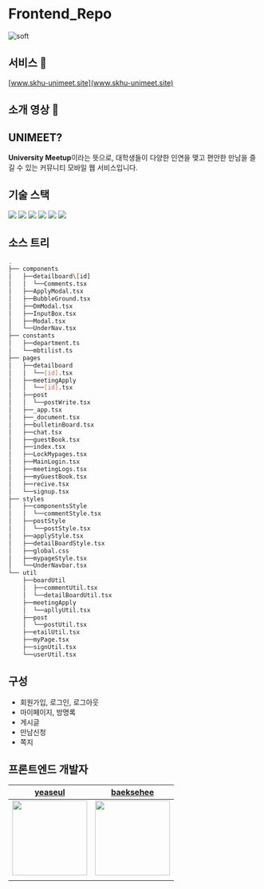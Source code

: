 # Frontend_Repo

![soft](https://capsule-render.vercel.app/api?type=soft&color=674ff4&text=UNIMEET&fontSize=40&fontColor=FFFFFF)

## 서비스 🔗

[www.skhu-unimeet.site](www.skhu-unimeet.site)

## 소개 영상 🔗

[]()

## UNIMEET?

**University Meetup**이라는 뜻으로, 대학생들이 다양한 인연을 맺고 편안한 만남을 즐길 수 있는 커뮤니티 모바일 웹 서비스입니다.

## 기술 스택

<img src="https://img.shields.io/badge/Figma-F24E1E?style=flat&logo&logo=Figma&logoColor=white"/> <img src="https://img.shields.io/badge/TypeScript-3178C6?style=flat&logo=TypeScript&logoColor=white"/> <img src="https://img.shields.io/badge/React-61DAFB?style=flat&logo=react&logoColor=white"/> <img src="https://img.shields.io/badge/Next.js-000000?style=flat&logo=nextdotjs&logoColor=white"/> <img src ="https://img.shields.io/badge/styled-components-DB7093?style=flat&logo=styledcomponents&logoColor=white"> <img src="https://img.shields.io/badge/Vercel-000000?style=flat&logo=Vercel&logoColor=white">

## 소스 트리

```bash
.
├── components
│   ├──detailboard\[id]
│   │  └──Comments.tsx
│   ├──ApplyModal.tsx
│   ├──BubbleGround.tsx
│   ├──DmModal.tsx
│   ├──InputBox.tsx
│   ├──Modal.tsx
│   └──UnderNav.tsx
├── constants
│   ├──department.ts
│   └──mbtilist.ts
├── pages
│   ├──detailboard
│   │  └──[id].tsx
│   ├──meetingApply
│   │  └──[id].tsx
│   ├──post
│   │  └──postWrite.tsx
│   ├──_app.tsx
│   ├──_document.tsx
│   ├──bulletinBoard.tsx
│   ├──chat.tsx
│   ├──guestBook.tsx
│   ├──index.tsx
│   ├──LockMypages.tsx
│   ├──MainLogin.tsx
│   ├──meetingLogs.tsx
│   ├──myGuestBook.tsx
│   ├──recive.tsx
│   └──signup.tsx
├── styles
│   ├──componentsStyle
│   │  └──commentStyle.tsx
│   ├──postStyle
│   │  └──postStyle.tsx
│   ├──applyStyle.tsx
│   ├──detailBoardStyle.tsx
│   ├──global.css
│   ├──mypageStyle.tsx
│   └──UnderNavbar.tsx 
└── util
    ├──boardUtil
    │  ├──commentUtil.tsx
    │  └──detailBoardUtil.tsx
    ├──meetingApply
    │  └──apllyUtil.tsx
    ├──post
    │  └──postUtil.tsx
    ├──etailUtil.tsx
    ├──myPage.tsx
    ├──signUtil.tsx
    └──userUtil.tsx

```

## 구성

- 회원가입, 로그인, 로그아웃
- 마이페이지, 방명록
- 게시글
- 만남신청
- 쪽지

## 프론트엔드 개발자

|                              [yeaseul](https://github.com/yeaseul7)                               |                            [baeksehee](https://github.com/baeksehee)                            |
| :-----------------------------------------------------------------------------------------------: | :---------------------------------------------------------------------------------------------: |
| <img src = "https://avatars.githubusercontent.com/u/104067367?v=4" witdh = 150px height = 150px/> | <img src ="https://avatars.githubusercontent.com/u/107687216?v=4" width =150px height = 150px/> |
|                                                                                                   |                                                                                                 |
